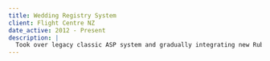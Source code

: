```yaml
---
title: Wedding Registry System
client: Flight Centre NZ
date_active: 2012 - Present
description: |
  Took over legacy classic ASP system and gradually integrating new Ruby code. Integrates with various eCard Solutions APIs.
---
```


